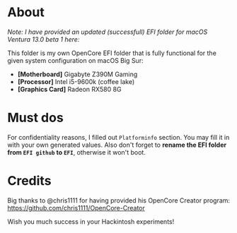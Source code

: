 # About
*Note: I have provided an updated (successfull) EFI folder for macOS Ventura 13.0 beta 1 here:*

This folder is my own OpenCore EFI folder that is fully functional for the given system configuration on macOS Big Sur:
- **[Motherboard]** Gigabyte Z390M Gaming
- **[Processor]** Intel i5-9600k (coffee lake)
- **[Graphics Card]** Radeon RX580 8G

# Must dos
For confidentiality reasons, I filled out `Platforminfo` section. You may fill it in with your own generated values.
Also don't forget to **rename the EFI folder from `EFI github` to `EFI`**, otherwise it won't boot.

# Credits
Big thanks to @chris1111 for having provided his OpenCore Creator program: https://github.com/chris1111/OpenCore-Creator

Wish you much success in your Hackintosh experiments!
